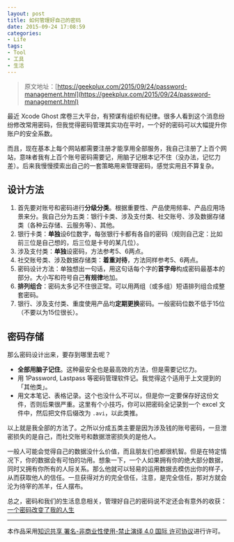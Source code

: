 ```yaml
---
layout: post
title: 如何管理好自己的密码
date: 2015-09-24 17:08:59
categories:
- Life
tags:
- Tool
- 工具
- 生活
---
```


> 原文地址：[https://geekplux.com/2015/09/24/password-management.html](https://geekplux.com/2015/09/24/password-management.html)

最近 Xcode Ghost 席卷三大平台，有预谋有组织有纪律。很多人看到这个消息纷纷修改常用密码，但我觉得密码管理其实功在平时，一个好的密码可以大幅提升你账户的安全系数。

而且，现在基本上每个网站都需要注册才能享用全部服务，我自己注册了上百个网站，意味者我有上百个账号密码需要记，用脑子记根本记不住（没办法，记忆力差）。后来我慢慢摸索出自己的一套策略用来管理密码，感觉实用且不算复杂。

## 设计方法

1. 首先要对账号和密码进行**分级分类**。根据重要性、产品使用频率、产品应用场景来分。我自己分为五类：银行卡类、涉及支付类、社交账号、涉及数据存储类（各种云存储、云服务等）、其他。
2. 银行卡类：**单独**设6位数字，每张银行卡都有各自的密码（规则自己定：比如前三位是自己想的，后三位是卡号的某几位）。
3. 涉及支付类：**单独**设密码，方法参考5、6两点。
4. 社交账号类、涉及数据存储类：**着重对待**，方法同样参考5、6两点。
5. 密码设计方法：单独想出一句话，用这句话每个字的**首字母**构成密码最基本的部分。大小写和符号自己**有规律**地加。
6. **排列组合**：密码太多记不住很正常。可以用两组（或多组）短语排列组合成整套密码。
7. 银行、涉及支付类、重度使用产品均**定期更换**密码。一般密码位数不低于15位（不要以为15位很长）。


<!-- more -->


## 密码存储

那么密码设计出来，要存到哪里去呢？

- **全部用脑子记住**。这种最安全也是最高效的方法，但是需要记忆力。
- 用 1Password, Lastpass 等密码管理软件记。我觉得这个适用于上文提到的「其他类」。
- 用文本笔记、表格记录。这个也没什么不可以，但是你一定要保存好这份文件，否则后果很严重。这里有个小技巧，你可以把密码全记录到一个 excel 文件中，然后把文件后缀改为 `.avi`，以此类推。


以上就是我全部的方法了。之所以分成五类主要是因为涉及钱的账号密码，一旦泄密损失的是自己，而社交账号和数据泄密损失的是他人。

一般人可能会觉得自己的数据没什么价值，而且朋友们也都很机智。但是在特定情况下，你的数据会有可怕的功用。想象一下，一个人如果拥有你的绝大部分数据，同时又拥有你所有的人际关系。那么他就可以轻易的运用数据去模仿出你的样子，从而获取他人的信任。一旦获得对方的完全信任，注意，是完全信任，那对方就会沦为待宰的羔羊，任人摆布。

总之，密码和我们的生活息息相关，管理好自己的密码说不定还会有意外的收获：
[一个密码改变了我的人生](http://www.jianshu.com/p/a1220fd27e2f)


--------------
本作品采用[知识共享 署名-非商业性使用-禁止演绎 4.0 国际 许可协议](http://creativecommons.org/licenses/by-nc-nd/4.0/)进行许可。
